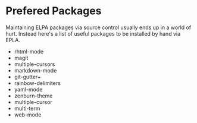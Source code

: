 # Prefered Packages

Maintaining ELPA packages via source control usually ends up in a world of hurt. Instead here's a list of useful packages to be installed by hand via EPLA.

* rhtml-mode
* magit
* multiple-cursors
* markdown-mode
* git-gutter+
* rainbow-delimiters
* yaml-mode
* zenburn-theme
* multiple-cursor
* multi-term
* web-mode
